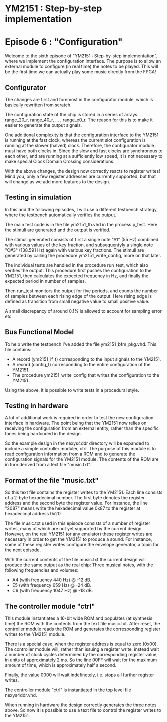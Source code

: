 # YM2151 : Step-by-step implementation
# Episode 6 : "Configuration"

Welcome to the sixth episode of "YM2151 : Step-by-step implementation", where
we implement the configuration interface. The purpose is to allow an external
module to configure (in real time) the notes to be played. This will be the
first time we can actually play some music directly from the FPGA!

## Configurator
The changes are first and foremost in the configurator module, which is
basically rewritten from scratch.

The configuration state of the chip is stored in a series
of arrays: range\_20\_r, range\_40\_r, ... , range\_e0\_r.
The reason for this is to make it easier to generate the output signals.

One additional complexity is that the configuration interface to the YM2151 is
running at the fast clock, whereas the current slot configuration is running at
the slower (halved) clock. Therefore, the configurator module must have both
clocks in. Since the slow and fast clocks are synchronous to each other, and
are running at a sufficiently low speed, it is not necessary to make special
Clock Domain Crossing considerations.

With the above changes, the design now correctly reacts to register writes!
Mind you, only a few register addresses are currently supported, but that will
change as we add more features to the design.

## Testing in simulation
In this and the following episodes, I will use a different testbench strategy,
where the testbench automatically verifies the output.

The main test code is in the file ym2151\_tb.vhd in the process p\_test.
Here the stimuli are generated and the output is verified.

The stimuli generated consists of first a single note "A1" (55 Hz) combined
with various values of the key fraction, and subsequentyly a single note "C#3"
(138.591 Hz) again with various key fractions. The stimuli are generated by
calling the procedure ym2151\_write\_config, more on that later.

The individual tests are handled in the procedure run\_test, which also
verifies the output.  This procedure first pushes the configuration to the
YM2151, then calculates the expected frequency in Hz, and finally the expected
period in number of samples.

Then run\_test monitors the output for five periods, and counts the number of
samples between each rising edge of the output. Here rising edge is defined as
transition from small negative value to small positive value.

A small discrepancy of around 0.1% is allowed to account for sampling error
etc.

## Bus Functional Model
To help write the testbench I've added the file ym2151\_bfm\_pkg.vhd.
This file contains:
* A record (ym2151\_if\_t) corresponding to the input signals to the YM2151.
* A record (config\_t) corresponding to the entire configuration of the YM2151.
* The procedure ym2151\_write\_config that writes the configuration to the YM2151.

Using the above, it is possible to write tests in a procedural style.

## Testing in hardware
A lot of additional work is required in order to test the new configuration
interface in hardware.  The point being that the YM2151 now relies on receiving
the configuration from an external entity, rather than the specific tones being
hardcoded in the design.

So the example design in the nexys4ddr directory will be expanded to include a
simple controller moduler, ctrl. The purpose of this module is to read
configuration information from a ROM and to generate the configuration signals
for the YM2151 module. The contents of the ROM are in turn derived from a text
file "music.txt".

## Format of the file "music.txt"
So this text file contains the register writes to the YM2151.  Each line
consists of a 2-byte hexadecimal number. The first byte denotes the register
address and the second byte the register value.  For instance, the line "2087"
means write the hexadecimal value 0x87 to the register at hexadecimal address
0x20.

The file music.txt used in this episode consists of a number of register
writes, many of which are not yet supported by the current design. However, on
the real YM2151 (or any emulator) these register writes are necessary in order
to get the YM2151 to produce a sound. For instance, some of these register
writes configure the envelope generator, a topic for the next episode.

With the current contents of the file music.txt the current design will produce
the same output as the real chip: Three musical notes, with the following
frequencies and volumes:
* A4 (with frequency 440 Hz) @ -12 dB.
* E5 (with frequency 659 Hz) @ -24 dB.
* C6 (with frequency 1047 Hz) @ -18 dB.

## The controller module "ctrl"
This module instantiates a 16-bit wide ROM and populates (at synthesis time)
the ROM with the contents from the text file music.txt. After reset, the
controller module reads the ROM and generates the corresponding register writes
to the YM2151 module.

There is a special case, when the register address is equal to zero (0x00).
The controller module will, rather than issuing a register write, instead wait
a number of clock cycles determined by the corresponding register value, in
units of approximately 2 ms. So the line 00FF will wait for the maximum amount
of time, which is approximately half a second.

Finally, the value 0000 will wait indefinetely, i.e. stops all further register
writes.

The controller module "ctrl" is instantiated in the top level file
nexys4ddr.vhd.

When running in hardware the design correctly generates the three notes above.
So now it is possible to use a text file to control the register writes to the
YM2151.


